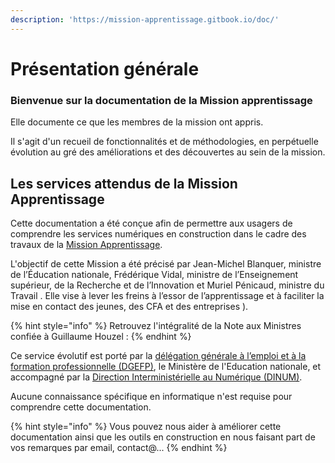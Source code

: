 ```yaml
---
description: 'https://mission-apprentissage.gitbook.io/doc/'
---
```


# Présentation générale

### **Bienvenue sur la documentation de la Mission apprentissage** 

Elle documente ce que les membres de la mission ont appris.

Il s'agit d'un recueil de fonctionnalités et de méthodologies, en perpétuelle évolution au gré des améliorations et des découvertes au sein de la mission.

## Les services attendus de la Mission Apprentissage

Cette documentation a été conçue afin de permettre aux usagers de comprendre les services numériques en construction dans le cadre des travaux de la [Mission Apprentissage](https://travail-emploi.gouv.fr/actualites/l-actualite-du-ministere/article/une-mission-pour-faciliter-les-entrees-en-apprentissage).

L'objectif de cette Mission a été précisé par Jean-Michel Blanquer, ministre de l’Éducation nationale, Frédérique Vidal, ministre de l’Enseignement supérieur, de la Recherche et de l’Innovation et Muriel Pénicaud, ministre du Travail . Elle vise à lever les freins à l’essor de l’apprentissage et à faciliter la mise en contact des jeunes, des CFA et des entreprises \).

{% hint style="info" %}
Retrouvez l'intégralité de la Note aux Ministres confiée à Guillaume Houzel : 
{% endhint %}

Ce service évolutif est porté par  la [délégation générale à l’emploi et à la formation professionnelle \(DGEFP\)](https://travail-emploi.gouv.fr/ministere/organisation/organisation-des-directions-et-services/article/organisation-de-la-delegation-generale-a-l-emploi-et-a-la-formation), le Ministère de l'Education nationale,  et accompagné par la [Direction Interministérielle au Numérique \(DINUM\)](https://www.numerique.gouv.fr/). 

Aucune connaissance spécifique en informatique n'est requise pour comprendre cette documentation.

{% hint style="info" %}
Vous pouvez nous aider à améliorer cette documentation ainsi que les outils en construction en nous faisant part de vos remarques par email, contact@...
{% endhint %}



